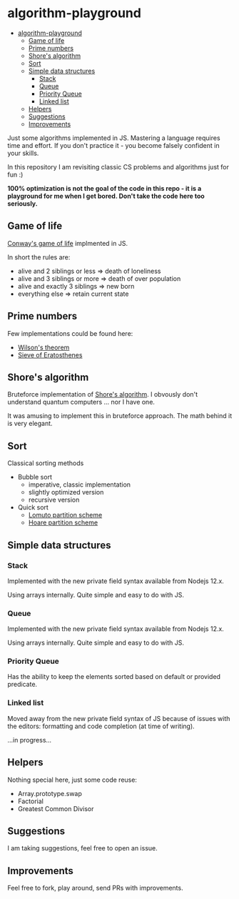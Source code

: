 # algorithm-playground

- [algorithm-playground](#algorithm-playground)
  - [Game of life](#game-of-life)
  - [Prime numbers](#prime-numbers)
  - [Shore's algorithm](#shores-algorithm)
  - [Sort](#sort)
  - [Simple data structures](#simple-data-structures)
    - [Stack](#stack)
    - [Queue](#queue)
    - [Priority Queue](#priority-queue)
    - [Linked list](#linked-list)
  - [Helpers](#helpers)
  - [Suggestions](#suggestions)
  - [Improvements](#improvements)

Just some algorithms implemented in JS. Mastering a language requires time and effort. If you don't practice it - you become falsely confident in your skills.

In this repository I am revisiting classic CS problems and algorithms just for fun :)

**100% optimization is not the goal of the code in this repo - it is a playground for me when I get bored. Don't take the code here too seriously.**

## Game of life

[Conway's game of life](https://en.wikipedia.org/wiki/Conway%27s_Game_of_Life) implmented in JS.

In short the rules are:

- alive and 2 siblings or less => death of loneliness
- alive and 3 siblings or more => death of over population
- alive and exactly 3 siblings => new born
- everything else => retain current state

## Prime numbers

Few implementations could be found here:

- [Wilson's theorem](https://en.wikipedia.org/wiki/Wilson%27s_theorem)
- [Sieve of Eratosthenes](https://en.wikipedia.org/wiki/Sieve_of_Eratosthenes)

## Shore's algorithm

Bruteforce implementation of [Shore's algorithm](https://en.wikipedia.org/wiki/Shor%27s_algorithm). I obvously don't understand quantum computers ... nor I have one.

It was amusing to implement this in bruteforce approach. The math behind it is very elegant.

## Sort

Classical sorting methods

- Bubble sort
  - imperative, classic implementation
  - slightly optimized version
  - recursive version
- Quick sort
  - [Lomuto partition scheme](https://en.wikipedia.org/wiki/Quicksort#Lomuto_partition_scheme)
  - [Hoare partition scheme](https://en.wikipedia.org/wiki/Quicksort#Hoare_partition_scheme)

## Simple data structures

### Stack

Implemented with the new private field syntax available from Nodejs 12.x.

Using arrays internally. Quite simple and easy to do with JS.

### Queue

Implemented with the new private field syntax available from Nodejs 12.x.

Using arrays internally. Quite simple and easy to do with JS.

### Priority Queue

Has the ability to keep the elements sorted based on default or provided predicate.

### Linked list

Moved away from the new private field syntax of JS because of issues with the editors: formatting and code completion (at time of writing).

...in progress...

## Helpers

Nothing special here, just some code reuse:

- Array.prototype.swap
- Factorial
- Greatest Common Divisor

## Suggestions

I am taking suggestions, feel free to open an issue.

## Improvements

Feel free to fork, play around, send PRs with improvements.
